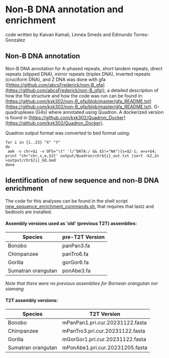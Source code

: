 # Non-B DNA annotation and enrichment
code written by Kaivan Kamali, Linnéa Smeds and Edmundo Torres-Gonzalez

## Non-B DNA annotation
Non-B DNA annotation for A-phased repeats, short tandem repeats, direct repeats (slipped DNA), mirror repeats (triplex DNA), inverted repeats (cruciform DNA), and Z DNA was done with gfa ([https://github.com/abcsFrederick/non-B_gfa](https://github.com/abcsFrederick/non-B_gfa)); a detailed description of how the file structure and how the code was run can be found in: [https://github.com/kxk302/non-B_gfa/blob/master/gfa_README.txt](https://github.com/kxk302/non-B_gfa/blob/master/gfa_README.txt).
G-quadruplexes (G4s) where annotated using Quadron. A dockerized version is found in [https://github.com/kxk302/Quadron_Docker](https://github.com/kxk302/Quadron_Docker).  

Quadron output format was converted to bed format using:
 ```
for i in {1..23} "X" "Y"
do
  awk -v chr=$i -v OFS="\t" '(/^DATA:/ && $5!="NA"){s=$2-1; e=s+$4; print "chr"chr,s,e,$3}' output/Quadron/chr${i}_out.txt |sort -k2,2n  >output/chr${i}_GQ.bed
done
 ```

## Identification of new sequence and non-B DNA enrichment
The code for this analyses can be found in the shell script [new_sequence_enrichment_commands.sh](https://github.com/makovalab-psu/T2T_primate_autosomes/nonB_DNA/new_sequence_enrichment_commands.sh), that requires that lastz and bedtools are installed.

#### Assembly versions used as 'old' (previous T2T) assemblies:
| Species | pre-T2T Version |
| -------- | ------- |
| Bonobo | panPan3.fa |
| Chimpanzee | panTro6.fa |
| Gorilla | gorGor6.fa |
| Sumatran orangutan | ponAbe3.fa |
*Note that there were no previous assemblies for Bornean orangutan nor siamang*

#### T2T assembly versions:
| Species | T2T Version |
| -------- | ------- |
| Bonobo | mPanPan1.pri.cur.20231122.fasta |
| Chimpanzee | mPanTro3.pri.cur.20231122.fasta |
| Gorilla | mGorGor1.pri.cur.20231122.fasta |
| Sumatran orangutan | mPonAbe1.pri.cur.20231205.fasta |
